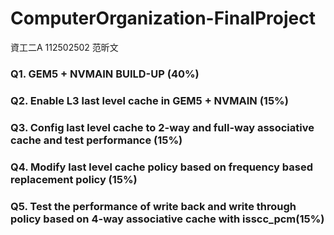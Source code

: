 # ComputerOrganization-FinalProject
資工二A 112502502 范昕文

### Q1. GEM5 + NVMAIN BUILD-UP (40%)
### Q2. Enable L3 last level cache in GEM5 + NVMAIN (15%)
### Q3. Config last level cache to 2-way and full-way associative cache and test performance (15%)
### Q4. Modify last level cache policy based on frequency based replacement policy (15%)
### Q5. Test the performance of write back and write through policy based on 4-way associative cache with isscc_pcm(15%)
